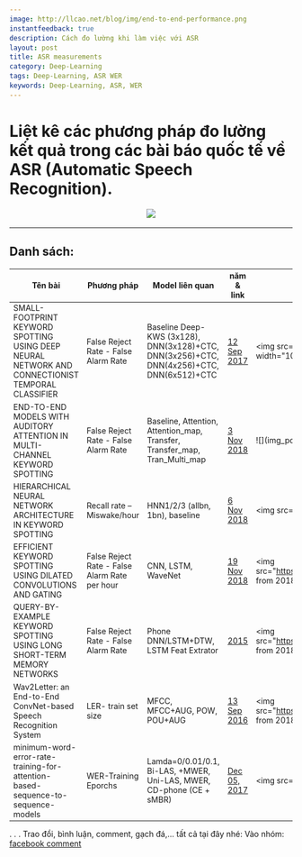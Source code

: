 ```yaml
---
image: http://llcao.net/blog/img/end-to-end-performance.png
instantfeedback: true
description: Cách đo lường khi làm việc với ASR
layout: post
title: ASR measurements
category: Deep-Learning
tags: Deep-Learning, ASR WER
keywords: Deep-Learning, ASR, WER
---
```


# Liệt kê các phương pháp đo lường kết quả trong các bài báo quốc tế về ASR (Automatic Speech Recognition).

<div style="text-align:center"><img src ="http://llcao.net/blog/img/end-to-end-performance.png" height="300"/></div>

---

## Danh sách:

|Tên bài | Phương pháp|Model liên quan| năm & link| Ảnh|
|--------|------------|-----------    |-----------|-----------|
|SMALL-FOOTPRINT KEYWORD SPOTTING USING DEEP NEURAL NETWORK AND CONNECTIONIST TEMPORAL CLASSIFIER|False Reject Rate - False Alarm Rate|Baseline Deep-KWS (3x128), DNN(3x128)+CTC, DNN(3x256)+CTC, DNN(4x256)+CTC, DNN(6x512)+CTC|[12 Sep 2017](https://arxiv.org/pdf/1709.03665.pdf)|<img src="img_posts/Screenshot%20from%202018-12-19%2014-00-56.png" height= width="100"/>|
|END-TO-END MODELS WITH AUDITORY ATTENTION IN MULTI-CHANNEL KEYWORD SPOTTING|False Reject Rate - False Alarm Rate|Baseline, Attention, Attention_map, Transfer, Transfer_map, Tran_Multi_map|[3 Nov 2018](https://arxiv.org/pdf/1811.00350v2.pdf)|![](img_posts/Screenshot from 2018-12-19 14-03-45.png)|
|HIERARCHICAL NEURAL NETWORK ARCHITECTURE IN KEYWORD SPOTTING|Recall rate – Miswake/hour|HNN1/2/3 (allbn, 1bn), baseline|[6 Nov 2018](https://arxiv.org/pdf/1811.02320.pdf)|<img src="../img/img_posts/Screenshot from 2018-12-19 14-10-47.png" height= width="100"/>|
|EFFICIENT KEYWORD SPOTTING USING DILATED CONVOLUTIONS AND GATING|False Reject Rate - False Alarm Rate per hour|CNN, LSTM, WaveNet|[19 Nov 2018](https://arxiv.org/pdf/1811.07684.pdf)|<img src="https://raw.githubusercontent.com/holianh/holianh.github.io/master/img/img_posts/Screenshot from 2018-12-19 14-13-21.png" height= width="100"/>|
|QUERY-BY-EXAMPLE KEYWORD SPOTTING USING LONG SHORT-TERM MEMORY NETWORKS|False Reject Rate - False Alarm Rate|Phone DNN/LSTM+DTW, LSTM Feat Extrator|[2015](http://clsp.jhu.edu/~guoguo/papers/icassp2015_myhotword.pdf)|<img src="https://raw.githubusercontent.com/holianh/holianh.github.io/master/img/img_posts/Screenshot from 2018-12-19 14-16-42.png" height= width="100"/>|
|Wav2Letter: an End-to-End ConvNet-based Speech Recognition System|LER- train set size|MFCC, MFCC+AUG, POW, POU+AUG|[13 Sep 2016](https://arxiv.org/pdf/1609.03193v2.pdf)|<img src="https://raw.githubusercontent.com/holianh/holianh.github.io/master/img/img_posts/Screenshot from 2018-12-19 14-20-45.png" height= width="100"/>|
|minimum-word-error-rate-training-for-attention-based-sequence-to-sequence-models|WER-Training Eporchs|Lamda=0/0.01/0.1, Bi-LAS, +MWER, Uni-LAS, MWER, CD-phone (CE + sMBR)|[Dec 05, 2017](https://www.groundai.com/project/minimum-word-error-rate-training-for-attention-based-sequence-to-sequence-models/)|<img src="../img/img_posts/wer_lambda_nbest.png.750x0_q75_crop.jpg" height= width="100"/>|



















.
.
.
Trao đổi, bình luận, comment, gạch đá,... tất cả tại đây nhé:
Vào nhóm: [facebook comment]()

